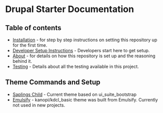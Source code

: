 # Drupal Starter Documentation

## Table of contents

- [Installation](INSTALLATION.md) - for step by step instructions on
setting this repository up for the first time.
- [Developer Setup Instructions](DEVELOP.md) - Developers start here to get
 setup.
- [About](ABOUT.md) - for details on how this repository is set up and the
reasoning behind it.
- [Testing](TESTING.md) - Details about all the testing available in this
project.


## Theme Commands and Setup
- [Saplings Child](SAPLINGS_THEME.md) - Current theme based on
ui_suite_bootstrap
- [Emulsify](EMULSIFY.md) - kanopi/kdcl_basic theme was built from
Emulsify. Currently not used in new projects.
